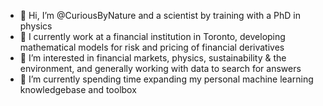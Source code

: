 - 👋 Hi, I’m @CuriousByNature and a scientist by training with a PhD in physics
- 🏦 I currently work at a financial institution in Toronto, developing mathematical models for risk and pricing of financial derivatives
- 👀 I’m interested in financial markets, physics, sustainability & the environment, and generally working with data to search for answers
- 🌱 I’m currently spending time expanding my personal machine learning knowledgebase and toolbox

